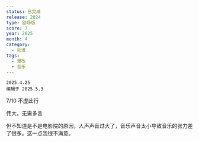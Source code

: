 ```yaml
---
status: 已完成
release: 2024
type: 剧场版
score: 7
year: 2025
month: 4
category:
  - 动漫
tags:
  - 漫改
  - 音乐
---
```

	2025.4.25
	编辑于 2025.5.3

7/10 不虚此行

伟大，无需多言

但不知道是不是电影院的原因，人声声音过大了，音乐声音太小导致音乐的张力差了很多。这一点我很不满意。